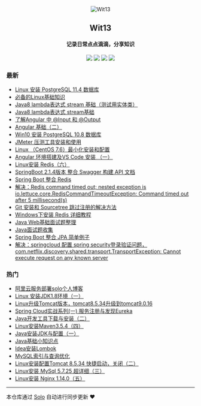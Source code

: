 <p align="center"><img alt="Wit13" src="https://avatars0.githubusercontent.com/u/25473724?s=400&u=126576524419d7855e0c28a809c0d0459a6fb8eb&v=4"></p><h2 align="center">
Wit13
</h2>

<h4 align="center">记录日常点点滴滴，分享知识</h4>
<p align="center"><a title="Wit13" target="_blank" href="https://github.com/Wit13/solo-blog"><img src="https://img.shields.io/github/last-commit/Wit13/solo-blog.svg?style=flat-square&color=FF9900"></a>
<a title="GitHub repo size in bytes" target="_blank" href="https://github.com/Wit13/solo-blog"><img src="https://img.shields.io/github/repo-size/Wit13/solo-blog.svg?style=flat-square"></a>
<a title="Solo Version" target="_blank" href="https://github.com/b3log/solo/releases"><img src="https://img.shields.io/badge/solo-3.6.3-f1e05a.svg?style=flat-square&color=blueviolet"></a>
<a title="Hits" target="_blank" href="https://github.com/b3log/hits"><img src="https://hits.b3log.org/Wit13/solo-blog.svg"></a></p>

### 最新

* [Linux 安装 PostgreSQL 11.4 数据库](http://witbolg.com/solo/postgresql)
* [必备的Linux基础知识](http://witbolg.com/solo/linux)
* [Java8 lambda表达式 stream 基础（测试用实体类）](http://witbolg.com/solo/java8_lambda1_entity1)
* [Java8 lambda表达式 stream基础](http://witbolg.com/solo/java8_lambda1)
* [了解Angular 中 @Input 和 @Output](http://witbolg.com/solo/angular03)
* [Angular 基础（二）](http://witbolg.com/solo/angular2)
* [Win10 安装 PostgreSQL 10.8 数据库](http://witbolg.com/solo/postgresql1)
* [JMeter 压测工具安装和使用](http://witbolg.com/solo/jmeter_01)
* [Linux （CentOS 7.6）最小化安装和配置](http://witbolg.com/solo/linux_min1)
* [Angular 环境搭建及VS Code 安装 （一）](http://witbolg.com/solo/angular1)
* [Linux安装 Redis（六）](http://witbolg.com/solo/linux_06)
* [SpringBoot 2.1.4版本 整合 Swagger 构建 API 文档](http://witbolg.com/solo/springboot_swagger_01)
* [Spring Boot 整合 Redis](http://witbolg.com/solo/springboot_redis_01)
* [解决：Redis command timed out; nested exception is io.lettuce.core.RedisCommandTimeoutException: Command timed out after 5 millisecond(s)](http://witbolg.com/solo/redis_error_01)
* [Git 安装和 Sourcetree 跳过注册的解决方法](http://witbolg.com/solo/git1)
* [Windows下安装 Redis 详细教程](http://witbolg.com/solo/window_redis_01)
* [Java Web基础面试题整理](http://witbolg.com/solo/interview_03)
* [Java面试题收集](http://witbolg.com/solo/interview_02)
* [Spring Boot 整合 JPA 简单例子](http://witbolg.com/solo/springboot_data_01)
* [解决：springcloud 配置 spring security登录验证问题，com.netflix.discovery.shared.transport.TransportException: Cannot execute request on any known server ](http://witbolg.com/solo/springcloud01)

### 热门

* [阿里云服务部署solo个人博客](http://witbolg.com/solo/linux_solo_mtn)
* [Linux 安装JDK1.8环境（一）](http://witbolg.com/solo/linux_01)
* [Linux升级Tomcat版本，tomcat8.5.34升级到tomcat9.0.16](http://witbolg.com/solo/linux_other_01)
* [Spring Cloud实战系列(一) 服务注册与发现Eureka](http://witbolg.com/solo/springcloud02)
* [Java开发工具下载与安装（二）](http://witbolg.com/solo/javanote_02)
* [Linux安装Maven3.5.4（四）](http://witbolg.com/solo/linux_04)
* [Java安装JDK与配置（一）](http://witbolg.com/solo/javanote_01)
* [Java基础小知识点](http://witbolg.com/solo/interview_01)
* [Idea安装Lombok](http://witbolg.com/solo/idea_01)
* [MySQL索引与查询优化](http://witbolg.com/solo/mysql_optimize_01)
* [Linux安装配置Tomcat 8.5.34 快捷启动，关闭（二）](http://witbolg.com/solo/linux_02)
* [Linux安装 MySql 5.7.25 超详细（三）](http://witbolg.com/solo/linux_03)
* [Linux安装 Nginx 1.14.0（五）](http://witbolg.com/solo/linux_05)



---

本仓库通过 [Solo](https://github.com/b3log/solo) 自动进行同步更新 ❤️ 